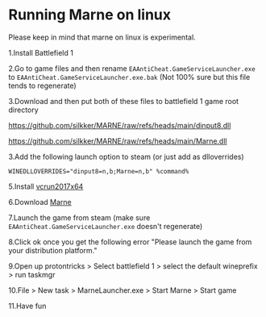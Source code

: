 # Running Marne on linux

Please keep in mind that marne on linux is experimental.

1.Install Battlefield 1

2.Go to game files and then rename `EAAntiCheat.GameServiceLauncher.exe` to `EAAntiCheat.GameServiceLauncher.exe.bak` (Not 100% sure but this file tends to regenerate)

3.Download and then put both of these files to battlefield 1 game root directory

https://github.com/silkker/MARNE/raw/refs/heads/main/dinput8.dll

https://github.com/silkker/MARNE/raw/refs/heads/main/Marne.dll

3.Add the following launch option to steam (or just add as dlloverrides) 

```
WINEDLLOVERRIDES="dinput8=n,b;Marne=n,b" %command%
```

5.Install [vcrun2017x64](https://aka.ms/vs/17/release/vc_redist.x64.exe) 

6.Download [Marne](https://raw.githubusercontent.com/silkker/MARNE/refs/heads/main/MarneLauncher.exe)

7.Launch the game from steam (make sure `EAAntiCheat.GameServiceLauncher.exe` doesn't regenerate)

8.Click ok once you get the following error "Please launch the game from your distribution platform."

9.Open up protontricks > Select battlefield 1 > select the default wineprefix > run taskmgr

10.File > New task > MarneLauncher.exe > Start Marne > Start game

11.Have fun
